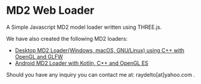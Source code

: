 # MD2 Web Loader

A Simple Javascript MD2 model loader written using THREE.js.

We have also created the following MD2 loaders:

* [Desktop MD2 Loader(Windows, macOS, GNU/Linux) using C++ with OpenGL and GLFW](https://github.com/raydelto/md2loader-glfw "Desktop")
* [Android MD2 Loader with Kotlin, C++ and OpenGL ES](https://github.com/raydelto/opengles-md2loader-android "Android")


Should you have any inquiry you can contact me at: raydelto[at]yahoo.com .
